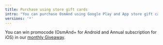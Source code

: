 ```yaml
---
title: Purchase using store gift cards
intro: "You can purchase OsmAnd using Google Play and App store gift cards."
versions: '*' 
---
```


You can win promocode (OsmAnd+ for Android and Annual subscription for iOS) in our [monthly Giveaway](https://osmand.net/#osmand_giveaway).

